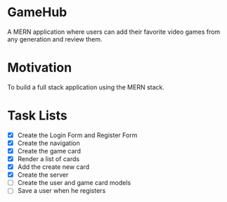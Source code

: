 # GameHub

A MERN application where users can add their favorite video games from any generation and review them.

# Motivation

To build a full stack application using the MERN stack.


# Task Lists

- [x] Create the Login Form and Register Form
- [x] Create the navigation
- [x] Create the game card
- [x] Render a list of cards
- [x] Add the create new card
- [x] Create the server
- [ ] Create the user and game card models
- [ ] Save a user when he registers